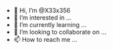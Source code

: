 - 👋 Hi, I’m @X33x356
- 👀 I’m interested in ...
- 🌱 I’m currently learning ...
- 💞️ I’m looking to collaborate on ...
- 📫 How to reach me ...

<!---
X33x356/X33x356 is a ✨ special ✨ repository because its `README.md` (this file) appears on your GitHub profile.
You can click the Preview link to take a look at your changes.
--->	
